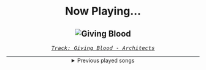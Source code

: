 <div align="center"> 
<h1>Now Playing...</h1>

![Giving Blood](https://i.scdn.co/image/ab67616d00001e02c78b2edbc9407cea20ccfb9f)
--
_<samp><a href="https://open.spotify.com/track/5OVb8VkoO9ZYG64ngOPZpW">Track: Giving Blood - Architects</a></samp>_

<div style="border: 1px #4B5054 solid"></div>
<details>
  <summary>
    Previous played songs
  </summary>
  <table>
    <thead>
      <tr>
        <th>
          Artist
        </th>
        <th>
          Song
        </th>
        <th>
          Link
        </th>
      </tr>
    </thead>
    <tbody>
      <tr><td>Architects</td><td>Giving Blood</td><td><a href="https://open.spotify.com/track/5OVb8VkoO9ZYG64ngOPZpW">https://open.spotify.com/track/5OVb8VkoO9ZYG64ngOPZpW</a></td></tr><tr><td>Motionless In White</td><td>Red, White & Boom (feat. Caleb Shomo)</td><td><a href="https://open.spotify.com/track/0JGfANN7zFpb3NbRzYKXrp">https://open.spotify.com/track/0JGfANN7zFpb3NbRzYKXrp</a></td></tr><tr><td>Five Finger Death Punch</td><td>Judgment Day</td><td><a href="https://open.spotify.com/track/28pN19lOLb7o6CZlCAcflX">https://open.spotify.com/track/28pN19lOLb7o6CZlCAcflX</a></td></tr><tr><td>Drowning Pool</td><td>Step Up</td><td><a href="https://open.spotify.com/track/4Q1w4Ryyi8KNxxaFlOQClK">https://open.spotify.com/track/4Q1w4Ryyi8KNxxaFlOQClK</a></td></tr><tr><td>Breaking Benjamin</td><td>Blood</td><td><a href="https://open.spotify.com/track/7gQ7DfSSc3b8e4cHtFnDxu">https://open.spotify.com/track/7gQ7DfSSc3b8e4cHtFnDxu</a></td></tr><tr><td>Breaking Benjamin</td><td>Blood</td><td><a href="https://open.spotify.com/track/7gQ7DfSSc3b8e4cHtFnDxu">https://open.spotify.com/track/7gQ7DfSSc3b8e4cHtFnDxu</a></td></tr><tr><td>Of Mice & Men</td><td>Obsolete</td><td><a href="https://open.spotify.com/track/4d8iN5Re3A6UOYVxZAbJ7v">https://open.spotify.com/track/4d8iN5Re3A6UOYVxZAbJ7v</a></td></tr><tr><td>Bullet For My Valentine</td><td>Your Betrayal</td><td><a href="https://open.spotify.com/track/25GC50HslaaruyrKjdu0lP">https://open.spotify.com/track/25GC50HslaaruyrKjdu0lP</a></td></tr><tr><td>Bring Me The Horizon</td><td>Teardrops</td><td><a href="https://open.spotify.com/track/3aniWcwiiYKHpm3F5TdeKD">https://open.spotify.com/track/3aniWcwiiYKHpm3F5TdeKD</a></td></tr><tr><td>Of Mice & Men</td><td>Instincts</td><td><a href="https://open.spotify.com/track/14tt1h6FuQnWt2Q8lV6WD2">https://open.spotify.com/track/14tt1h6FuQnWt2Q8lV6WD2</a></td></tr><tr><td>Memphis May Fire</td><td>Misery</td><td><a href="https://open.spotify.com/track/2SVbjw7sdiNjAvGpQ4eEai">https://open.spotify.com/track/2SVbjw7sdiNjAvGpQ4eEai</a></td></tr><tr><td>Memphis May Fire</td><td>Misery</td><td><a href="https://open.spotify.com/track/2SVbjw7sdiNjAvGpQ4eEai">https://open.spotify.com/track/2SVbjw7sdiNjAvGpQ4eEai</a></td></tr><tr><td>Soilwork</td><td>Distortion Sleep</td><td><a href="https://open.spotify.com/track/3yPQrLnNIthn4I5wQ51X26">https://open.spotify.com/track/3yPQrLnNIthn4I5wQ51X26</a></td></tr><tr><td>Architects</td><td>Giving Blood</td><td><a href="https://open.spotify.com/track/5OVb8VkoO9ZYG64ngOPZpW">https://open.spotify.com/track/5OVb8VkoO9ZYG64ngOPZpW</a></td></tr><tr><td>Ovtlier</td><td>Who We Are</td><td><a href="https://open.spotify.com/track/5TvKVQq7udy1Cq54cbXB7X">https://open.spotify.com/track/5TvKVQq7udy1Cq54cbXB7X</a></td></tr><tr><td>Tetrarch</td><td>You Never Listen</td><td><a href="https://open.spotify.com/track/6OJQwhp95FgvQdTZyTfQfb">https://open.spotify.com/track/6OJQwhp95FgvQdTZyTfQfb</a></td></tr><tr><td>The Devil Wears Prada</td><td>Outnumbered</td><td><a href="https://open.spotify.com/track/3l19T7r07lq72Sn8W3hNRK">https://open.spotify.com/track/3l19T7r07lq72Sn8W3hNRK</a></td></tr><tr><td>Spiritbox</td><td>Holy Roller (feat. Ryo Kinoshita)</td><td><a href="https://open.spotify.com/track/6JUEcPHJGHwq6aXiN1hz3c">https://open.spotify.com/track/6JUEcPHJGHwq6aXiN1hz3c</a></td></tr><tr><td>Celldweller</td><td>Switchback</td><td><a href="https://open.spotify.com/track/3lUwCryVobacobYrN5f2Je">https://open.spotify.com/track/3lUwCryVobacobYrN5f2Je</a></td></tr><tr><td>We Came As Romans</td><td>Darkbloom</td><td><a href="https://open.spotify.com/track/5eqB8FjyujwxBGfdibWEuL">https://open.spotify.com/track/5eqB8FjyujwxBGfdibWEuL</a></td></tr>
    </tbody>
  </table>
</details>

</div>
